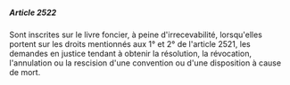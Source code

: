 ##### Article 2522

Sont inscrites sur le livre foncier, à peine d'irrecevabilité, lorsqu'elles portent sur les droits mentionnés aux 1° et 2° de l'article 2521, les demandes en justice tendant à obtenir la résolution, la révocation, l'annulation ou la rescision d'une convention ou d'une disposition à cause de mort.

